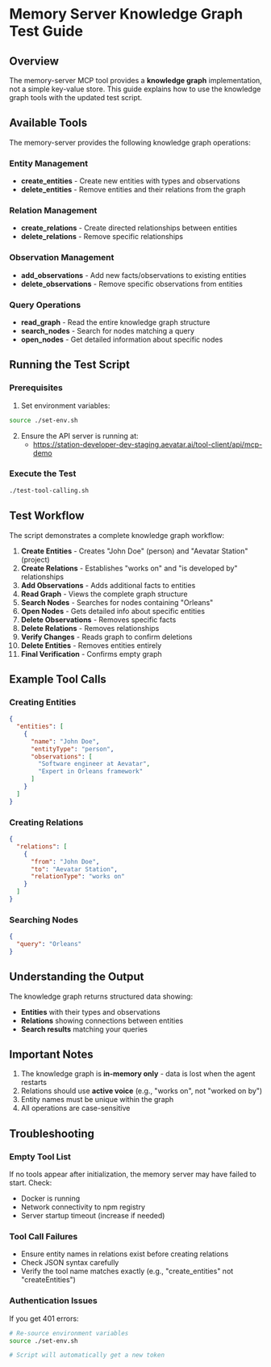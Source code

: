# Memory Server Knowledge Graph Test Guide

## Overview

The memory-server MCP tool provides a **knowledge graph** implementation, not a simple key-value store. This guide explains how to use the knowledge graph tools with the updated test script.

## Available Tools

The memory-server provides the following knowledge graph operations:

### Entity Management
- **create_entities** - Create new entities with types and observations
- **delete_entities** - Remove entities and their relations from the graph

### Relation Management  
- **create_relations** - Create directed relationships between entities
- **delete_relations** - Remove specific relationships

### Observation Management
- **add_observations** - Add new facts/observations to existing entities
- **delete_observations** - Remove specific observations from entities

### Query Operations
- **read_graph** - Read the entire knowledge graph structure
- **search_nodes** - Search for nodes matching a query
- **open_nodes** - Get detailed information about specific nodes

## Running the Test Script

### Prerequisites

1. Set environment variables:
```bash
source ./set-env.sh
```

2. Ensure the API server is running at:
   - https://station-developer-dev-staging.aevatar.ai/tool-client/api/mcp-demo

### Execute the Test

```bash
./test-tool-calling.sh
```

## Test Workflow

The script demonstrates a complete knowledge graph workflow:

1. **Create Entities** - Creates "John Doe" (person) and "Aevatar Station" (project)
2. **Create Relations** - Establishes "works on" and "is developed by" relationships
3. **Add Observations** - Adds additional facts to entities
4. **Read Graph** - Views the complete graph structure
5. **Search Nodes** - Searches for nodes containing "Orleans"
6. **Open Nodes** - Gets detailed info about specific entities
7. **Delete Observations** - Removes specific facts
8. **Delete Relations** - Removes relationships
9. **Verify Changes** - Reads graph to confirm deletions
10. **Delete Entities** - Removes entities entirely
11. **Final Verification** - Confirms empty graph

## Example Tool Calls

### Creating Entities
```json
{
  "entities": [
    {
      "name": "John Doe",
      "entityType": "person",
      "observations": [
        "Software engineer at Aevatar",
        "Expert in Orleans framework"
      ]
    }
  ]
}
```

### Creating Relations
```json
{
  "relations": [
    {
      "from": "John Doe",
      "to": "Aevatar Station",
      "relationType": "works on"
    }
  ]
}
```

### Searching Nodes
```json
{
  "query": "Orleans"
}
```

## Understanding the Output

The knowledge graph returns structured data showing:
- **Entities** with their types and observations
- **Relations** showing connections between entities
- **Search results** matching your queries

## Important Notes

1. The knowledge graph is **in-memory only** - data is lost when the agent restarts
2. Relations should use **active voice** (e.g., "works on", not "worked on by")
3. Entity names must be unique within the graph
4. All operations are case-sensitive

## Troubleshooting

### Empty Tool List
If no tools appear after initialization, the memory server may have failed to start. Check:
- Docker is running
- Network connectivity to npm registry
- Server startup timeout (increase if needed)

### Tool Call Failures
- Ensure entity names in relations exist before creating relations
- Check JSON syntax carefully
- Verify the tool name matches exactly (e.g., "create_entities" not "createEntities")

### Authentication Issues
If you get 401 errors:
```bash
# Re-source environment variables
source ./set-env.sh

# Script will automatically get a new token
``` 